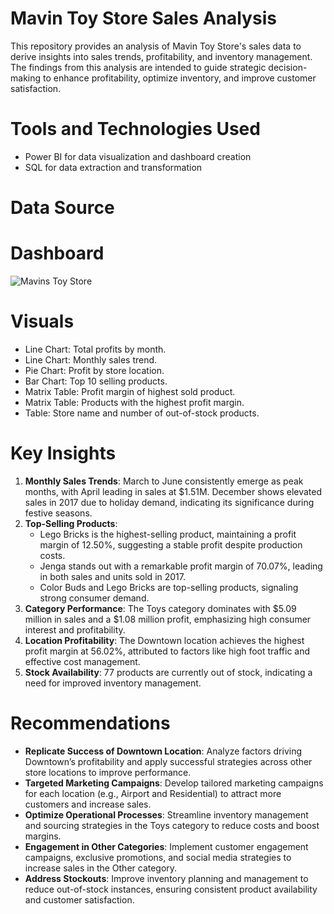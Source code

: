 # Mavin Toy Store Sales Analysis 
This repository provides an analysis of Mavin Toy Store's sales data to derive insights into sales trends, profitability, and inventory management. The findings from this analysis are intended to guide strategic decision-making to enhance profitability, optimize inventory, and improve customer satisfaction.
# Tools and Technologies Used
- Power BI for data visualization and dashboard creation
- SQL for data extraction and transformation
# Data Source

# Dashboard
![Mavins Toy Store](https://github.com/user-attachments/assets/9b3e15ba-421e-470a-a864-794d732d512e)
# Visuals
- Line Chart: Total profits by month.
- Line Chart: Monthly sales trend.
- Pie Chart: Profit by store location.
- Bar Chart: Top 10 selling products.
- Matrix Table: Profit margin of highest sold product.
- Matrix Table: Products with the highest profit margin.
- Table: Store name and number of out-of-stock products.

# Key Insights
1. **Monthly Sales Trends**: March to June consistently emerge as peak months, with April leading in sales at $1.51M. December shows elevated sales in 2017 due to holiday demand, indicating its significance during festive seasons.
2. **Top-Selling Products**:
    - Lego Bricks is the highest-selling product, maintaining a profit margin of 12.50%, suggesting a stable profit despite production costs.
    - Jenga stands out with a remarkable profit margin of 70.07%, leading in both sales and units sold in 2017.
    - Color Buds and Lego Bricks are top-selling products, signaling strong consumer demand.
3. **Category Performance**: The Toys category dominates with $5.09 million in sales and a $1.08 million profit, emphasizing high consumer interest and profitability.
4. **Location Profitability**: The Downtown location achieves the highest profit margin at 56.02%, attributed to factors like high foot traffic and effective cost management.
5. **Stock Availability**: 77 products are currently out of stock, indicating a need for improved inventory management.

# Recommendations
- **Replicate Success of Downtown Location**: Analyze factors driving Downtown’s profitability and apply successful strategies across other store locations to improve performance.
- **Targeted Marketing Campaigns**: Develop tailored marketing campaigns for each location (e.g., Airport and Residential) to attract more customers and increase sales.
- **Optimize Operational Processes**: Streamline inventory management and sourcing strategies in the Toys category to reduce costs and boost margins.
- **Engagement in Other Categories**: Implement customer engagement campaigns, exclusive promotions, and social media strategies to increase sales in the Other category.
- **Address Stockouts**: Improve inventory planning and management to reduce out-of-stock instances, ensuring consistent product availability and customer satisfaction.
